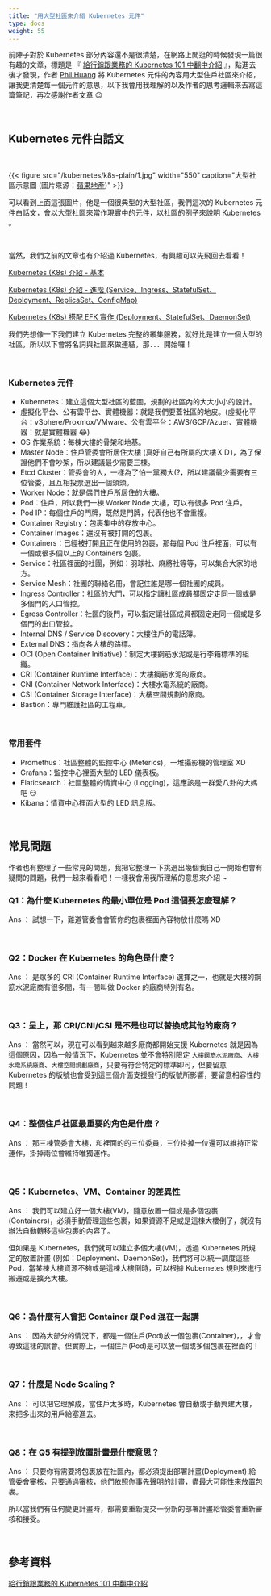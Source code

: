 ```yaml
---
title: "用大型社區來介紹 Kubernetes 元件"
type: docs
weight: 55
---
```


前陣子對於 Kubernetes 部分內容還不是很清楚，在網路上閒逛的時候發現一篇很有趣的文章，標題是 『 [給行銷跟業務的 Kubernetes 101 中翻中介紹](https://blog.pichuang.com.tw/20210111-Kubernetes-for-sales-and-marketing/#%E4%B8%AD%E7%BF%BB%E4%B8%AD%E7%9A%84-Kubernetes-%E7%B5%84%E4%BB%B6%E4%BB%8B%E7%B4%B9) 』，點進去後才發現，作者 [Phil Huang](https://blog.pichuang.com.tw/about/) 將 Kubernetes 元件的內容用大型住戶社區來介紹，讓我更清楚每一個元件的意思，以下我會用我理解的以及作者的思考邏輯來去寫這篇筆記，再次感謝作者文章 😍

<br>

## Kubernetes 元件白話文

<br>

{{< figure src="/kubernetes/k8s-plain/1.jpg" width="550" caption="大型社區示意圖  (圖片來源：[蘋果地產](https://tw.feature.appledaily.com/house/news/article/205878))" >}}

可以看到上面這張圖片，他是一個很典型的大型社區，我們這次的 Kubernetes 元件白話文，會以大型社區來當作現實中的元件，以社區的例子來說明 Kubernetes 。

<br>

當然，我們之前的文章也有介紹過 Kubernetes，有興趣可以先飛回去看看！

[Kubernetes (K8s) 介紹 - 基本](/blog/kubernetes/k8s/)

[Kubernetes (K8s) 介紹 - 進階 (Service、Ingress、StatefulSet、Deployment、ReplicaSet、ConfigMap)](/blog/kubernetes/k8s-advanced/)

[Kubernetes (K8s) 搭配 EFK 實作 (Deployment、StatefulSet、DaemonSet)](/blog/kubernetes/k8s-efk/)

我們先想像一下我們建立 Kubernetes 完整的叢集服務，就好比是建立一個大型的社區，所以以下會將名詞與社區來做連結，那．．．開始囉！

<br>

### Kubernetes 元件

- Kubernetes：建立這個大型社區的藍圖，規劃的社區內的大大小小的設計。
- 虛擬化平台、公有雲平台、實體機器：就是我們要蓋社區的地皮。(虛擬化平台：vSphere/Proxmox/VMware、公有雲平台：AWS/GCP/Azuer、實體機器：就是實體機器 😂)
- OS 作業系統：每棟大樓的骨架和地基。
- Master Node：住戶管委會所居住大樓 (真好自己有所屬的大樓ＸＤ)，為了保證他們不會吵架，所以建議最少需要三棟。
- Etcd Cluster：管委會的人，一樣為了怕一黨獨大(?，所以建議最少需要有三位管委，且互相投票選出一個頭頭。
- Worker Node：就是偶們住戶所居住的大樓。
- Pod：住戶，所以我們一棟 Worker Node 大樓，可以有很多 Pod 住戶。
- Pod IP：每個住戶的門牌，既然是門牌，代表他也不會重複。
- Container Registry：包裹集中的存放中心。
- Container Images：還沒有被打開的包裹。
- Containers：已經被打開且正在使用的包裹，那每個 Pod 住戶裡面，可以有一個或很多個以上的 Containers 包裹。
- Service：社區裡面的社團，例如：羽球社、麻將社等等，可以集合大家的地方。
- Service Mesh：社團的聯絡名冊，會記住誰是哪一個社團的成員。
- Ingress Controller：社區的大門，可以指定讓社區成員都固定走同一個或是多個門的入口管控。
- Egress Controller：社區的後門，可以指定讓社區成員都固定走同一個或是多個門的出口管控。
- Internal DNS / Service Discovery：大樓住戶的電話簿。
- External DNS：指向各大樓的路標。
- OCI (Open Container Initiative)：制定大樓鋼筋水泥或是行李箱標準的組織。
- CRI (Container Runtime Interface)：大樓鋼筋水泥的廠商。
- CNI (Container Network Interface)：大樓水電系統的廠商。
- CSI (Container Storage Interface)：大樓空間規劃的廠商。
- Bastion：專門維護社區的工程車。

<br>

### 常用套件

- Promethus：社區整體的監控中心 (Meterics)，一堆攝影機的管理室 XD
- Grafana：監控中心裡面大型的 LED 儀表板。
- Elaticsearch：社區整體的情資中心 (Logging)，這應該是一群愛八卦的大媽吧 😏
- Kibana：情資中心裡面大型的 LED 訊息版。

<br>

## 常見問題

作者也有整理了一些常見的問題，我把它整理一下挑選出幾個我自己一開始也會有疑問的問題，我們一起來看看吧！一樣我會用我所理解的意思來介紹 ~

### Q1：為什麼 Kubernetes 的最小單位是 Pod 這個要怎麼理解？

Ans ： 試想一下，難道管委會會管你的包裹裡面內容物放什麼嗎 XD

<br>

### Q2：Docker 在 Kubernetes 的角色是什麼？

Ans ： 是眾多的 CRI (Container Runtime Interface) 選擇之一，也就是大樓的鋼筋水泥廠商有很多間，有一間叫做 Docker 的廠商特別有名。

<br>

### Q3：呈上，那 CRI/CNI/CSI 是不是也可以替換成其他的廠商？

Ans ： 當然可以，現在可以看到越來越多廠商都開始支援 Kubernetes 就是因為這個原因，因為一般情況下，Kubernetes 並不會特別限定 `大樓鋼筋水泥廠商`、`大樓水電系統廠商`、`大樓空間規劃廠商`，只要有符合特定的標準即可，但要留意 Kubernetes 的版號也會受到這三個介面支援發行的版號所影響，要留意相容性的問題！

<br>

### Q4：整個住戶社區最重要的角色是什麼？

Ans ： 那三棟管委會大樓，和裡面的的三位委員，三位掛掉一位還可以維持正常運作，掛掉兩位會維持唯獨運作。

<br>

### Q5：Kubernetes、VM、Container 的差異性

Ans ： 我們可以建立好一個大樓(VM)，隨意放置一個或是多個包裹(Containers)，必須手動管理這些包裹，如果資源不足或是這棟大樓倒了，就沒有辦法自動轉移這些包裹的內容了。

但如果是 Kubernetes，我們就可以建立多個大樓(VM)，透過 Kubernetes 所規定的放置計畫 (例如：Deployment、DaemonSet)，我們將可以統一調度這些 Pod，當某棟大樓資源不夠或是這棟大樓倒時，可以根據 Kubernetes 規則來進行搬遷或是擴充大樓。

<br>

### Q6：為什麼有人會把 Container 跟 Pod 混在一起講

Ans ： 因為大部分的情況下，都是一個住戶(Pod)放一個包裹(Container)，，才會導致這樣的誤會。但實際上，一個住戶(Pod)是可以放一個或多個包裹在裡面的！

<br>

### Q7：什麼是 Node Scaling ?

Ans ： 可以把它理解成，當住戶太多時，Kubernetes 會自動或手動興建大樓，來把多出來的用戶給塞進去。

<br>

### Q8：在 Q5 有提到放置計畫是什麼意思？

Ans ： 只要你有需要將包裹放在社區內，都必須提出部署計畫(Deployment) 給管委會審核，只要通過審核，他們依照你事先聲明的計畫，盡最大可能性來放置包裹。

所以當我們有任何變更計畫時，都需要重新提交一份新的部署計畫給管委會重新審核和接受。

<br>

## 參考資料

[給行銷跟業務的 Kubernetes 101 中翻中介紹](https://blog.pichuang.com.tw/20210111-Kubernetes-for-sales-and-marketing/#%E4%B8%AD%E7%BF%BB%E4%B8%AD%E7%9A%84-Kubernetes-%E7%B5%84%E4%BB%B6%E4%BB%8B%E7%B4%B9)
